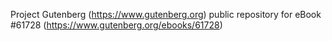 Project Gutenberg (https://www.gutenberg.org) public repository for eBook #61728 (https://www.gutenberg.org/ebooks/61728)
